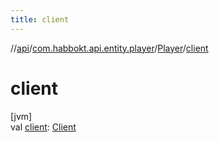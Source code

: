 ```yaml
---
title: client
---
```

//[api](../../../index.html)/[com.habbokt.api.entity.player](../index.html)/[Player](index.html)/[client](client.html)



# client



[jvm]\
val [client](client.html): [Client](../../com.habbokt.api.client/-client/index.html)




